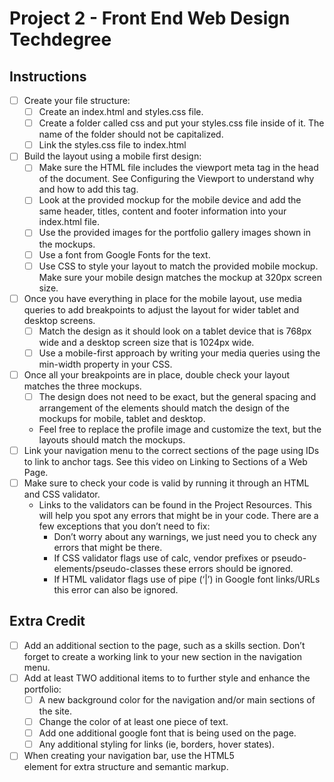# Project 2 - Front End Web Design Techdegree

## Instructions
- [ ] Create your file structure:
    - [ ] Create an index.html and styles.css file.
    - [ ] Create a folder called css and put your styles.css file inside of it. The name of the folder should not be capitalized.
    - [ ] Link the styles.css file to index.html
- [ ] Build the layout using a mobile first design:
    - [ ] Make sure the HTML file includes the viewport meta tag in the head of the document. See Configuring the Viewport to understand why and how to add this tag.
    - [ ] Look at the provided mockup for the mobile device and add the same header, titles, content and footer information into your index.html file.
    - [ ] Use the provided images for the portfolio gallery images shown in the mockups.
    - [ ] Use a font from Google Fonts for the text.
    - [ ] Use CSS to style your layout to match the provided mobile mockup. Make sure your mobile design matches the mockup at 320px screen size.
- [ ] Once you have everything in place for the mobile layout, use media queries to add breakpoints to adjust the layout for wider tablet and desktop screens.
    - [ ] Match the design as it should look on a tablet device that is 768px wide and a desktop screen size that is 1024px wide.
    - [ ] Use a mobile-first approach by writing your media queries using the min-width property in your CSS.
- [ ] Once all your breakpoints are in place, double check your layout matches the three mockups.
    - [ ] The design does not need to be exact, but the general spacing and arrangement of the elements should match the design of the mockups for mobile, tablet and desktop.
    * Feel free to replace the profile image and customize the text, but the layouts should match the mockups.
- [ ] Link your navigation menu to the correct sections of the page using IDs to link to anchor tags. See this video on Linking to Sections of a Web Page.
- [ ] Make sure to check your code is valid by running it through an HTML and CSS validator.
    * Links to the validators can be found in the Project Resources. This will help you spot any errors that might be in your code.
    There are a few exceptions that you don’t need to fix:
        * Don’t worry about any warnings, we just need you to check any errors that might be there.
        * If CSS validator flags use of calc, vendor prefixes or pseudo-elements/pseudo-classes these errors should be ignored.
        * If HTML validator flags use of pipe (‘|’) in Google font links/URLs this error can also be ignored.

## Extra Credit

- [ ] Add an additional section to the page, such as a skills section. Don’t forget to create a working link to your new section in the navigation menu.
- [ ] Add at least TWO additional items to to further style and enhance the portfolio:
    - [ ] A new background color for the navigation and/or main sections of the site.
    - [ ] Change the color of at least one piece of text.
    - [ ] Add one additional google font that is being used on the page.
    - [ ] Any additional styling for links (ie, borders, hover states).
- [ ] When creating your navigation bar, use the HTML5 <nav> element for extra structure and semantic markup.
